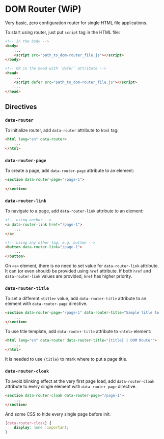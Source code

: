 # DOM Router (WiP)

Very basic, zero configuration router for single HTML file applications.

To start using router, just put `script` tag in the HTML file:

```html
<!-- in the body -->
<body>
    ...
    <script src="path_to_dom-router_file.js"></script>    
</body>

<!-- OR in the head with `defer` attribute -->
<head>
    ...
    <script defer src="path_to_dom-router_file.js"></script>
    ...
</head>
```

## Directives

### `data-router`

To initialize router, add `data-router` attribute to `html` tag:

```html
<html lang="en" data-router>
    ...
</html>
```

### `data-router-page`

To create a page, add `data-router-page` attribute to an element:

```html
<section data-router-page="/page-1">
    ...
</section>
```

### `data-router-link`

To navigate to a page, add `data-router-link` attribute to an element:

```html
<!-- using anchor -->
<a data-router-link href="/page-1">
    ...
</a>

<!-- using any other tag, e.g. button -->
<button data-router-link="/page-1">
    ...
</button>
```

On `<a>` element, there is no need to set value for `data-router-link` attribute. It can (or even should) 
be provided using `href` attribute. If both `href` and `data-router-link` values are provided,
`href` has higher priority.

### `data-router-title`

To set a different `<title>` value, add `data-router-title` attribute to an element with `data-router-page`
directive.

```html
<section data-router-page="/page-1" data-router-title="Sample title to page 1">
    ...
</section>
```

To use title template, add `data-router-title` attribute to `<html>` element:
```html
<html lang="en" data-router data-router-title="{title} | DOM Router">
    ...
</html>
```

It is needed to use `{title}` to mark where to put a page title.

### `data-router-cloak`

To avoid blinking effect at the very first page load, add `data-router-cloak` attribute
to every single element with `data-router-page` directive.

```html
<section data-router-cloak data-router-page="/page-1">
    ...
</section>
```

And some CSS to hide every single page before init:
```css
[data-router-cloak] {
    display: none !important;
}
```
